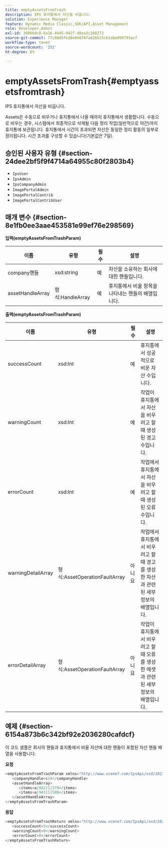 ```yaml
---
title: emptyAssetsFromTrash
description: IPS 휴지통에서 자산을 비웁니다.
solution: Experience Manager
feature: Dynamic Media Classic,SDK/API,Asset Management
role: Developer,Admin
exl-id: 36866dc8-6a16-4445-942f-d0ea3c168272
source-git-commit: 77c88d5fe20e048f6fad2bb23cb1abe090793acf
workflow-type: tm+mt
source-wordcount: '252'
ht-degree: 6%

---
```


# emptyAssetsFromTrash{#emptyassetsfromtrash}

IPS 휴지통에서 자산을 비웁니다.

Assets은 수동으로 비우거나 휴지통에서 나올 때까지 휴지통에서 생활합니다. 수동으로 비우는 경우, 시스템에서 최종적으로 삭제될 다음 정리 작업(일반적으로 야간)까지 휴지통에 보관됩니다. 휴지통에서 시간이 초과되면 자산은 동일한 정리 활동의 일부로 정리됩니다. 시간 초과를 구성할 수 있습니다(기본값은 7일).

## 승인된 사용자 유형 {#section-24dee2bf5f9f4714a64955c80f2803b4}

* `IpsUser`
* `IpsAdmin`
* `IpsCompanyAdmin`
* `ImagePortalAdmin`
* `ImagePortalContrib`
* `ImagePortalContribUser`

## 매개 변수 {#section-8e1fb0ee3aae453581e99ef76e298569}

**입력(emptyAssetsFromTrashParam)**

| 이름 | 유형 | 필수 | 설명 |
|---|---|---|---|
| company핸들 | xsd:string | 예 | 자산을 소유하는 회사에 대한 핸들입니다. |
| assetHandleArray | 형식:HandleArray | 예 | 휴지통에서 비울 항목을 나타내는 핸들의 배열입니다. |

**출력(emptyAssetsFromTrashParam)**

| 이름 | 유형 | 필수 | 설명 |
|---|---|---|---|
| successCount | xsd:Int | 예 | 휴지통에서 성공적으로 비운 자산 수입니다. |
| warningCount | xsd:Int | 예 | 작업이 휴지통에서 자산을 비우려고 할 때 생성된 경고 수입니다. |
| errorCount | xsd:Int | 예 | 작업에서 휴지통에서 자산을 비우려고 할 때 생성된 오류 수입니다. |
| warningDetailArray | 형식:AssetOperationFaultArray | 아니요 | 작업에서 휴지통에서 비우려고 할 때 경고를 생성한 자산과 관련된 세부 정보의 배열입니다. |
| errorDetailArray | 형식:AssetOperationFaultArray | 아니요 | 작업이 휴지통에서 비우려고 할 때 오류를 생성한 에셋과 관련된 세부 정보의 배열입니다. |

## 예제 {#section-6154a873b6c342bf92e2036280cafdcf}

이 코드 샘플은 회사의 핸들과 휴지통에서 비울 자산에 대한 핸들이 포함된 자산 핸들 배열을 사용합니다.

**요청**

```java
<emptyAssetsFromTrashParam xmlns="http://www.scene7.com/IpsApi/xsd/2023-01-15">
   <companyHandle>c|6</companyHandle>
   <assetHandleArray>
      <items>a|942|1|579</items>
      <items>a|943|1|580</items>
   </assetHandleArray>
</emptyAssetsFromTrashParam>
```

**응답**

```java
<emptyAssetsFromTrashReturn xmlns="http://www.scene7.com/IpsApi/xsd/2023-01-15">
   <successCount>2</successCount>
   <warningCount>0</warningCount>
   <errorCount>0</errorCount>
</emptyAssetsFromTrashReturn>
```
